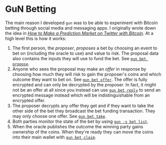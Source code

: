 # GuN Betting

The main reason I developed `gun` was to be able to experiment with Bitcoin betting through social media and messaging apps.
I originally wrote down the idea in *[How to Make a Prediction Market on Twitter with Bitcoin]*.
At a high level this is how it works:

1. The first person, the *proposer*, *proposes* a bet by choosing an event to bet on (including the oracle to use) and value to risk.
   The proposal data also contains the inputs they will use to fund the bet. See [`gun bet propose`](./propose.md).
2. Anyone who sees the proposal may make an *offer* in response by choosing how much they will risk to gain the proposer's coins and which outcome they want to bet on. See [`gun bet offer`](./offer.md).
   The offer is fully encrypted and can only be decrypted by the proposer.
   In fact, it might not be an offer at all since you instead can use [`gun bet reply`](./reply.md) to send an encrypted message instead which will be indistinguishable from an encrypted offer.
3. The proposer decrypts any offer they get and if they want to take the other side of the bet they broadcast the bet funding transaction.
   They may only choose one offer. See [`gun bet take`](./take.md).
4. Both parties monitor the state of the bet by using [`gun -s bet list`](./list.md).
4. When the oracle publishes the outcome the winning party gains ownership of the coins.
   When they're ready they can move the coins into their main wallet with [`gun bet claim`](./claim.md).
   
[How to Make a Prediction Market on Twitter with Bitcoin]: https://raw.githubusercontent.com/LLFourn/two-round-dlc/master/main.pdf
 

